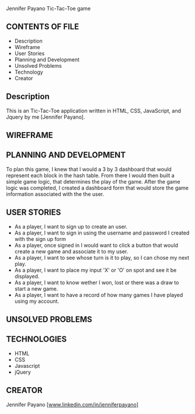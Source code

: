 Jennifer Payano Tic-Tac-Toe game

CONTENTS OF FILE
----------------

* Description
* Wireframe
* User Stories
* Planning and Development
* Unsolved Problems
* Technology
* Creator

Description
------------
This is an Tic-Tac-Toe application written in HTML, CSS, JavaScript, and Jquery by me [Jennifer Payano].


WIREFRAME
---------



PLANNING AND DEVELOPMENT
------------------------
To plan this game, I knew that I would a 3 by 3 dashboard that would represent each block in the hash table. From there I would then built a simple game logic, that determines the play of the game. After the game logic was completed, I created a dashboard form that would store the game information associated with the the user.


USER STORIES
------------
- As a player, I want to sign up to create an user.
- As a player, I want to sign in using the username and password I created with the sign up form
- As a player, once signed in I would want to click a button that would create a new game and associate it to my user.
- As a player, I want to see whose turn is it to play, so I can chose my next play.
- As a player, I want to place my input 'X' or 'O' on spot and see it be displayed.
- As a player, I want to know wether I won, lost or there was a draw to start a new game.
- As a player, I want to have a record of how many games I have played using my account.


UNSOLVED PROBLEMS
-----------------


TECHNOLOGIES
------------
- HTML
- CSS
- Javascript
- jQuery

CREATOR
---------
Jennifer Payano [www.linkedin.com/in/jenniferpayano]
